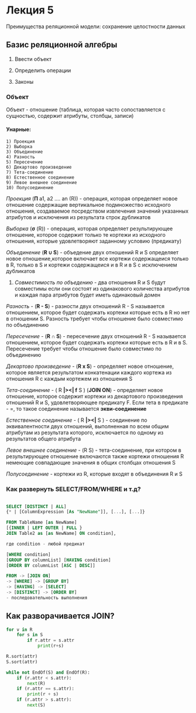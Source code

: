 # Лекция 5

Преимущества реляционной модели: сохранение целостности данных

## Базис реляционной алгебры

1) Ввести объект

2) Определить операции

3) Законы

### Объект

Объект - отношение (таблица, которая часто сопоставляется с сущностью, содержит атрибуты, столбцы, записи)

#### Унарные:

    1) Проекция
    2) Выборка
    3) Объединение
    4) Разность
    5) Пересечение
    6) Декартово произведение
    7) Тета-соединение
    8) Естественное соединение
    9) Левое внешнее соединение
    10) Полусоединение

_Проекция_ (**П** a1, a2 ....  an (R)) - операция, которая определяет новое отношение содержащие вертикальное подмножество исходного отношения, создаваемое посредством извлечения значений указанных атрибутов и исключения из результата строк дубликатов

_Выборка_ (**σ** (R)) - операция, которая определяет результирующее отношение, которое содержит только те кортежи из исходного отношения, которые удовлетворяют заданному условию (предикату)

_Объединение_ (**R ∪ S**) - объедение двух отношений R и S определяет новое отношение,которое включает все кортежи содержащеися только в R, только в S и кортежи содержащеися и в R и в S с исключением дубликатов

1) _Совместимость по объедению_ - два отношения R и S будут совместимы если они состоят из одинакового количества атрибутов и каждая пара атрибутов будет иметь одинаковый домен

_Разность_ - (**R - S**) - разности двух отношений R - S называется отношением, которое будет содержать кортежи которые есть в R но нет в отношении S. Разность требует чтобы отношение было совместимо по объединению

_Пересечение_ - (**R ∩ S**) - пересечение двух отношений R - S называется отношением, которое будет содержать кортежи которые есть в R и в S. Пересечение требует чтобы отношение было совместимо по объединению

_Декартово произведение_ - (**R x S**) - определяет новое отношение, которое является результатом конкатенации каждого кортежа из отношения R с каждым кортежем из отношения S

_Тета-соединение_ - ( R **|><| f** S ) (**JOIN ON**) - определяет новое отношение, которое содержит кортежи из декартового произведения отношений R и S, удовлетворяющее предикату F. Если тета в предикате - =, то такое соединение называется **экви-соединение**

_Естественное соединение_ - ( R **|><|** S ) - соединение по эквивалентности двух отношений, выполненная по всем общим атрибутам из результата которого, исключается по одному из результатов общего атрибута

_Левое внешнее соединение_ - (R S) - тета-соединение, при котором в результирующее отношение включаются также кортежи отношения R немеющие совпадающие значения в общих столбцах отношения S

_Полусоединение_ - кортежи из R, которые входят в объединения R и S

### Как развернуть SELECT/FROM/WHERE и т.д?

```sql

SELECT [DISTINCT | ALL] 
{* | [ColumnExpression [As "NewName"]], [...], [...]}

FROM TableName [as NewName] 
[{INNER | LEFT OUTER | FULL } 
JOIN Table2 as [as NewName] ON condition], 

где condition - любой предикат

[WHERE condition]
[GROUP BY columnList] [HAVING condition]
[ORDER BY columnList [ASC | DESC]]

FROM -> [JOIN ON] 
-> [WHERE] -> [GROUP BY]
-> [HAVING] -> [SELECT] 
-> [DISTINCT] -> [ORDER BY] 
- последовательность выполнения
```

## Как разворачивается JOIN?

``` py
for v in R
    for s in S
        if r.attr = s.attr
            print(r+s)
```

```py
R.sort(attr)
S.sort(attr)

while not EndOf(S) and EndOf(R):
    if (r.attr < s.attr):
        next(R)
    if (r.attr == s.attr):
        print(r + s)
    if (r.attr > s.attr):
        next(S)
```